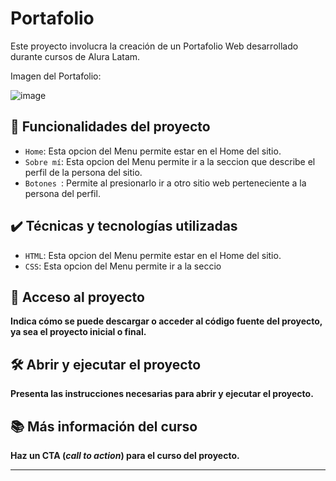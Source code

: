 # Portafolio

Este proyecto involucra la creación de un Portafolio Web desarrollado durante cursos de Alura Latam.

Imagen del Portafolio:

![image](https://github.com/user-attachments/assets/a86f67e5-0c7e-4ccc-9de2-6ea73b58aa93)

## 🔨 Funcionalidades del proyecto

- `Home`: Esta opcion del Menu permite estar en el Home del sitio.
- `Sobre mí`: Esta opcion del Menu permite ir a la seccion que describe el perfil de la persona del sitio.
- `Botones `: Permite al presionarlo ir a otro sitio web perteneciente a la persona del perfil.


## ✔️ Técnicas y tecnologías utilizadas

- `HTML`: Esta opcion del Menu permite estar en el Home del sitio.
- `CSS`: Esta opcion del Menu permite ir a la seccio


## 📁 Acceso al proyecto

**Indica cómo se puede descargar o acceder al código fuente del proyecto, ya sea el proyecto inicial o final.**

## 🛠️ Abrir y ejecutar el proyecto

**Presenta las instrucciones necesarias para abrir y ejecutar el proyecto.**

## 📚 Más información del curso

**Haz un CTA (_call to action_) para el curso del proyecto.**

--- 
